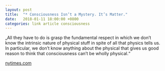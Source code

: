 ```yaml
---
layout: post
title:  "* Consciousness Isn’t a Mystery. It’s Matter."
date:   2018-01-11 18:00:00 +0800
categories: link article consciousness
---
```


„All they have to do is grasp the fundamental respect in which we don’t know the intrinsic nature of physical stuff in spite of all that physics tells us. In particular, we don’t know anything about the physical that gives us good reason to think that consciousness can’t be wholly physical.“

[nytimes.com](https://www.nytimes.com/2016/05/16/opinion/consciousness-isnt-a-mystery-its-matter.html?smid=fb-share)
